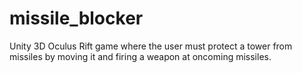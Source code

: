 # missile_blocker
Unity 3D Oculus Rift game where the user must protect a tower from missiles by moving it and firing a weapon at oncoming missiles.

